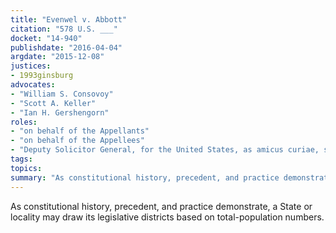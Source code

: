 ```yaml
---
title: "Evenwel v. Abbott"
citation: "578 U.S. ___"
docket: "14-940"
publishdate: "2016-04-04"
argdate: "2015-12-08"
justices:
- 1993ginsburg
advocates:
- "William S. Consovoy"
- "Scott A. Keller"
- "Ian H. Gershengorn"
roles:
- "on behalf of the Appellants"
- "on behalf of the Appellees"
- "Deputy Solicitor General, for the United States, as amicus curiae, supporting the Appellees"
tags:
topics:
summary: "As constitutional history, precedent, and practice demonstrate, a State or locality may draw its legislative districts based on total-population numbers."
---
```

As constitutional history, precedent, and practice demonstrate, a State or locality may draw its legislative districts based on total-population numbers.

